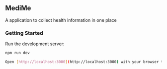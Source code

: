 ## MediMe

A application to collect health information in one place

### Getting Started

Run the development server:

```bash
npm run dev

Open [http://localhost:3000](http://localhost:3000) with your browser to see the result.
